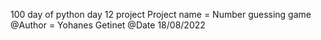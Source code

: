 100 day of python day 12 project 
Project name = Number guessing game
@Author = Yohanes Getinet
@Date 18/08/2022
